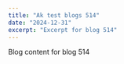 ```yaml
---
title: "Ak test blogs 514"
date: "2024-12-31"
excerpt: "Excerpt for blog 514"
---
```


Blog content for blog 514